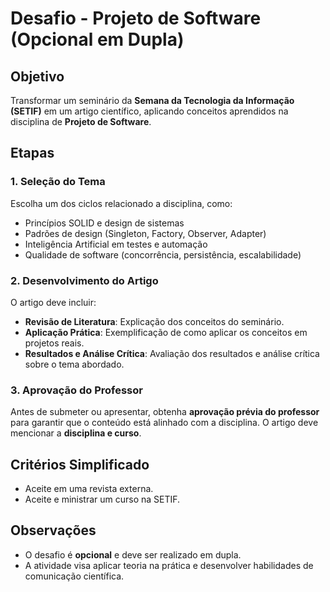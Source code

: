 # Desafio - Projeto de Software (Opcional em Dupla)

## Objetivo
Transformar um seminário da **Semana da Tecnologia da Informação (SETIF)** em um artigo científico, aplicando conceitos aprendidos na disciplina de **Projeto de Software**.

## Etapas

### 1. Seleção do Tema
Escolha um dos ciclos relacionado a disciplina, como:  
- Princípios SOLID e design de sistemas  
- Padrões de design (Singleton, Factory, Observer, Adapter)  
- Inteligência Artificial em testes e automação  
- Qualidade de software (concorrência, persistência, escalabilidade)  

### 2. Desenvolvimento do Artigo
O artigo deve incluir:  
- **Revisão de Literatura**: Explicação dos conceitos do seminário.  
- **Aplicação Prática**: Exemplificação de como aplicar os conceitos em projetos reais.  
- **Resultados e Análise Crítica**: Avaliação dos resultados e análise crítica sobre o tema abordado.  

### 3. Aprovação do Professor
Antes de submeter ou apresentar, obtenha **aprovação prévia do professor** para garantir que o conteúdo está alinhado com a disciplina. O artigo deve mencionar a **disciplina e curso**.  

## Critérios Simplificado
- Aceite em uma revista externa.  
- Aceite e ministrar um curso na SETIF.  

## Observações
- O desafio é **opcional** e deve ser realizado em dupla.  
- A atividade visa aplicar teoria na prática e desenvolver habilidades de comunicação científica.
